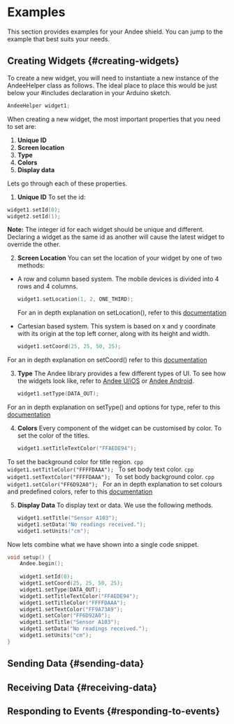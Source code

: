 # Examples

This section provides examples for your Andee shield. You can jump to the example that best suits your needs.

## Creating Widgets {#creating-widgets}

To create a new widget, you will need to instantiate a new instance of the AndeeHelper class as follows. The ideal place to place this would be just below your #includes declaration in your Arduino sketch.

```cpp
AndeeHelper widget1;
```

When creating a new widget, the most important properties that you need to set are:

1. **Unique ID**
2. **Screen location**
3. **Type**
4. **Colors**
5. **Display data**
 
Lets go through each of these properties.

1. **Unique ID**
To set the id:
```cpp
widget1.setId(0);
widget2.setId(1);
```
**Note:** The integer id for each widget should be unique and different. Declaring a widget as the same id as another will cause the latest widget to override the other.

2. **Screen Location**
You can set the location of your widget by one of two methods:
  * A row and column based system.
  The mobile devices is divided into 4 rows and 4 columns.
    ```cpp
    widget1.setLocation(1, 2, ONE_THIRD);
    ```
    For an in depth explanation on setLocation(), refer to this [documentation](/AnnikkenAndee/methods.md#setlocat)
  
  * Cartesian based system.
  This system is based on x and y coordinate with its origin at the top left corner, along with its height and width. 
    ```cpp
    widget1.setCoord(25, 25, 50, 25);
    ```
  For an in depth explanation on setCoord() refer to this [documentation](/AnnikkenAndee/methods.md#setcoord)

3. **Type**
The Andee library provides a few different types of UI. To see how the widgets look like, refer to [Andee U/iOS](https://annikkenconnect.com/andee-u) or [Andee Android](https://annikkenconnect.com/andee-android).
    ```cpp
    widget1.setType(DATA_OUT);
    ```
For an in depth explanation on setType() and options for type, refer to this [documentation](/AnnikkenAndee/methods.md#settype)

4. **Colors**
Every component of the widget can be customised by color.
To set the color of the titles.
    ```cpp
    widget1.setTitleTextColor("FFAEDE94");
    ```
To set the background color for title region.
    ```cpp
    widget1.setTitleColor("FFFFDAAA");
    ```
To set body text color.
    ```cpp
    widget1.setTextColor("FFFFDAAA");
    ```
To set body background color.
    ```cpp
    widget1.setColor("FF6D92A0");
    ```
For an in depth explanation to set colours and predefined colors, refer to this [documentation](/AnnikkenAndee/methods.md#setcolor)

5. **Display Data**
To display text or data. We use the following methods.
    ```cpp
    widget1.setTitle("Sensor A103");
    widget1.setData("No readings received.");
    widget1.setUnits("cm");
    ```


Now lets combine what we have shown into a single code snippet.
```cpp
void setup() {
    Andee.begin();
    
    widget1.setId(0);
    widget1.setCoord(25, 25, 50, 25);
    widget1.setType(DATA_OUT);
    widget1.setTitleTextColor("FFAEDE94");
    widget1.setTitleColor("FFFFDAAA");
    widget1.setTextColor("FF9A73A9");
    widget1.setColor("FF6D92A0");
    widget1.setTitle("Sensor A103");
    widget1.setData("No readings received.");
    widget1.setUnits("cm");
}
```



## Sending Data {#sending-data}




## Receiving Data {#receiving-data}



## Responding to Events {#responding-to-events}